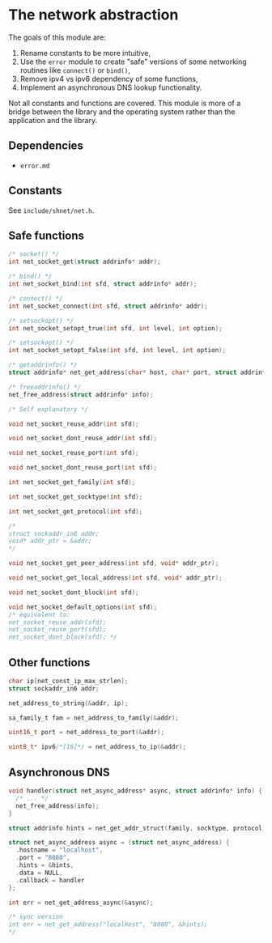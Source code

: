 # The network abstraction

The goals of this module are:
1. Rename constants to be more intuitive,
2. Use the `error` module to create "safe" versions of
   some networking routines like `connect()` or `bind()`,
3. Remove ipv4 vs ipv6 dependency of some functions,
4. Implement an asynchronous DNS lookup functionality.

Not all constants and functions are covered. This module
is more of a bridge between the library and the operating
system rather than the application and the library.

## Dependencies

- `error.md`

## Constants

See `include/shnet/net.h`.

## Safe functions

```c
/* socket() */
int net_socket_get(struct addrinfo* addr);

/* bind() */
int net_socket_bind(int sfd, struct addrinfo* addr);

/* connect() */
int net_socket_connect(int sfd, struct addrinfo* addr);

/* setsockopt() */
int net_socket_setopt_true(int sfd, int level, int option);

/* setsockopt() */
int net_socket_setopt_false(int sfd, int level, int option);

/* getaddrinfo() */
struct addrinfo* net_get_address(char* host, char* port, struct addrinfo* hints);

/* freeaddrinfo() */
net_free_address(struct addrinfo* info);

/* Self explanatory */

void net_socket_reuse_addr(int sfd);

void net_socket_dont_reuse_addr(int sfd);

void net_socket_reuse_port(int sfd);

void net_socket_dont_reuse_port(int sfd);

int net_socket_get_family(int sfd);

int net_socket_get_socktype(int sfd);

int net_socket_get_protocol(int sfd);

/*
struct sockaddr_in6 addr;
void* addr_ptr = &addr;
*/

void net_socket_get_peer_address(int sfd, void* addr_ptr);

void net_socket_get_local_address(int sfd, void* addr_ptr);

void net_socket_dont_block(int sfd);

void net_socket_default_options(int sfd);
/* equivalent to:
net_socket_reuse_addr(sfd);
net_socket_reuse_port(sfd);
net_socket_dont_block(sfd); */
```

## Other functions

```c
char ip[net_const_ip_max_strlen];
struct sockaddr_in6 addr;

net_address_to_string(&addr, ip);

sa_family_t fam = net_address_to_family(&addr);

uint16_t port = net_address_to_port(&addr);

uint8_t* ipv6/*[16]*/ = net_address_to_ip(&addr);
```

## Asynchronous DNS

```c
void handler(struct net_async_address* async, struct addrinfo* info) {
  /* ... */
  net_free_address(info);
}

struct addrinfo hints = net_get_addr_struct(family, socktype, protocol, flags);

struct net_async_address async = (struct net_async_address) {
  .hostname = "localhost",
  .port = "8080",
  .hints = &hints,
  .data = NULL,
  .callback = handler
};

int err = net_get_address_async(&async);

/* sync version
int err = net_get_address("localhost", "8080", &hints);
*/
```
